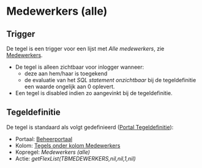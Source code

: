# Medewerkers (alle)

## Trigger

De tegel is een trigger voor een lijst met *Alle medewerkers*, zie [Medewerkers](/instellen_inrichten/medewerkers.md).

* De tegel is alleen zichtbaar voor inlogger wanneer:
  * deze aan hem/haar is toegekend
  * de evaluatie van het *SQL statement onzichtbaar* bij de tegeldefinitie een waarde ongelijk aan 0 oplevert.
* Een tegel is disabled indien zo aangevinkt bij de tegeldefinitie.

## Tegeldefinitie

De tegel is standaard als volgt gedefinieerd ([Portal Tegeldefinitie](/instellen_inrichten/portaldefinitie/portal_tegel.md)):

* Portaal: [Beheerportaal](/probleemoplossing/portalen_en_moduleschermen/beheerportaa.md)
* Kolom: [Tegels onder kolom Medewerkers](/probleemoplossing/portalen_en_moduleschermen/beheerportaal/tegels_onder_kolom_medewerkers/README.md)
* Kopregel: *Medewerkers (alle)*
* Actie: *getFlexList(TBMEDEWERKERS,nil,nil,1,nil)*
